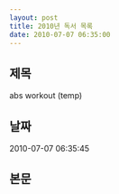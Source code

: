 ```yaml
---
layout: post
title: 2010년 독서 목록
date: 2010-07-07 06:35:00
---
```


## 제목
abs workout (temp)

## 날짜
2010-07-07 06:35:45

## 본문
